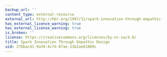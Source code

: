 ```yaml
---
backup_url: ''
content_type: external-resource
external_url: http://hbr.org/1997/11/spark-innovation-through-empathic-design/ar/1
has_external_licence_warning: true
has_external_license_warning: true
is_broken: ''
license: https://creativecommons.org/licenses/by-nc-sa/4.0/
title: Spark Innovation Through Empathic Design
uid: 27bbacd1-9a39-4c7d-87ae-13b2ae61889c
---
```

